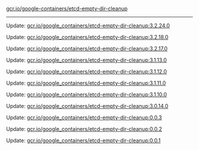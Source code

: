 [gcr.io/google-containers/etcd-empty-dir-cleanup](https://hub.docker.com/r/cruse/etcd-empty-dir-cleanup/tags/) 

----
Update: [gcr.io/google_containers/etcd-empty-dir-cleanup:3.2.24.0](https://hub.docker.com/r/cruse/etcd-empty-dir-cleanup/tags/)

Update: [gcr.io/google_containers/etcd-empty-dir-cleanup:3.2.18.0](https://hub.docker.com/r/cruse/etcd-empty-dir-cleanup/tags/)

Update: [gcr.io/google_containers/etcd-empty-dir-cleanup:3.2.17.0](https://hub.docker.com/r/cruse/etcd-empty-dir-cleanup/tags/)

Update: [gcr.io/google_containers/etcd-empty-dir-cleanup:3.1.13.0](https://hub.docker.com/r/cruse/etcd-empty-dir-cleanup/tags/)

Update: [gcr.io/google_containers/etcd-empty-dir-cleanup:3.1.12.0](https://hub.docker.com/r/cruse/etcd-empty-dir-cleanup/tags/)

Update: [gcr.io/google_containers/etcd-empty-dir-cleanup:3.1.11.0](https://hub.docker.com/r/cruse/etcd-empty-dir-cleanup/tags/)

Update: [gcr.io/google_containers/etcd-empty-dir-cleanup:3.1.10.0](https://hub.docker.com/r/cruse/etcd-empty-dir-cleanup/tags/)

Update: [gcr.io/google_containers/etcd-empty-dir-cleanup:3.0.14.0](https://hub.docker.com/r/cruse/etcd-empty-dir-cleanup/tags/)

Update: [gcr.io/google_containers/etcd-empty-dir-cleanup:0.0.3](https://hub.docker.com/r/cruse/etcd-empty-dir-cleanup/tags/)

Update: [gcr.io/google_containers/etcd-empty-dir-cleanup:0.0.2](https://hub.docker.com/r/cruse/etcd-empty-dir-cleanup/tags/)

Update: [gcr.io/google_containers/etcd-empty-dir-cleanup:0.0.1](https://hub.docker.com/r/cruse/etcd-empty-dir-cleanup/tags/)

